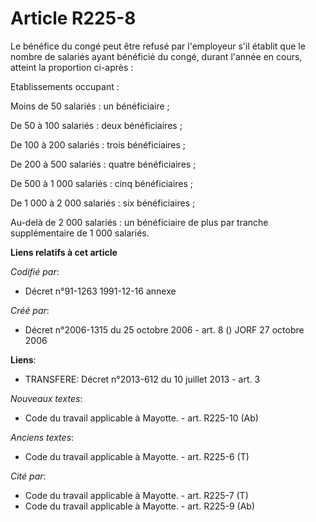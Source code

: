 # Article R225-8

Le bénéfice du congé peut être refusé par l'employeur s'il établit que le nombre de salariés ayant bénéficié du congé, durant
l'année en cours, atteint la proportion ci-après :

Etablissements occupant :

Moins de 50 salariés : un bénéficiaire ;

De 50 à 100 salariés : deux bénéficiaires ;

De 100 à 200 salariés : trois bénéficiaires ;

De 200 à 500 salariés : quatre bénéficiaires ;

De 500 à 1 000 salariés : cinq bénéficiaires ;

De 1 000 à 2 000 salariés : six bénéficiaires ;

Au-delà de 2 000 salariés : un bénéficiaire de plus par tranche supplémentaire de 1 000 salariés.

**Liens relatifs à cet article**

_Codifié par_:

  - Décret n°91-1263 1991-12-16 annexe

_Créé par_:

  - Décret n°2006-1315 du 25 octobre 2006 - art. 8 () JORF 27 octobre 2006

**Liens**:

  - TRANSFERE: Décret n°2013-612 du 10 juillet 2013 - art. 3

_Nouveaux textes_:

  - Code du travail applicable à Mayotte. - art. R225-10 (Ab)

_Anciens textes_:

  - Code du travail applicable à Mayotte. - art. R225-6 (T)

_Cité par_:

  - Code du travail applicable à Mayotte. - art. R225-7 (T)
  - Code du travail applicable à Mayotte. - art. R225-9 (Ab)
